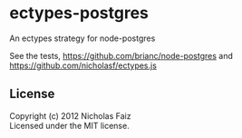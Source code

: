 # ectypes-postgres

An ectypes strategy for node-postgres

See the tests, https://github.com/brianc/node-postgres and https://github.com/nicholasf/ectypes.js 

## License
Copyright (c) 2012 Nicholas Faiz  
Licensed under the MIT license.
